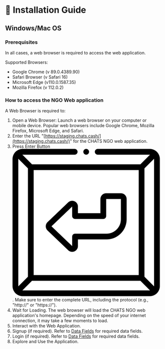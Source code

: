 # 🔧 Installation Guide

## Windows/Mac OS&#x20;

### Prerequisites  <a href="#prerequisites" id="prerequisites"></a>

In all cases, a web browser is required to access the web application.

Supported Browsers:

* Google Chrome (v 89.0.4389.90)
* Safari Browser (v Safari 16)
* Microsoft Edge (v110.0.1587.35)
* Mozilla Firefox (v 112.0.2)

### How to access the NGO Web application

A Web Browser is required to:

1. Open a Web Browser: Launch a web browser on your computer or mobile device. Popular web browsers include Google Chrome, Mozilla Firefox, Microsoft Edge, and Safari.
2. Enter the URL "[https://staging.chats.cash/](https://staging.chats.cash/)" for the CHATS NGO web application.
3. Press Enter Button <img src="../../.gitbook/assets/enter.png" alt="" data-size="line">. Make sure to enter the complete URL, including the protocol (e.g., "http://" or "https://").
4. Wait for Loading. The web browser will load the CHATS NGO web application's homepage.  Depending on the speed of your internet connection, it may take a few moments to load.
5. Interact with the Web Application.
6. Signup (if required). Refer to [Data Fields](data-fields.md) for required data fields.
7. Login (if required). Refer to [Data Fields](data-fields.md) for required data fields.
8. Explore and Use the Application.



